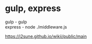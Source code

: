 # gulp, express

gulp - gulp  
express - node ./middleware.js

https://j2sune.github.io/wikii/public/main

